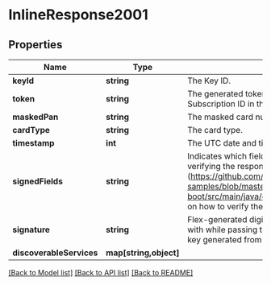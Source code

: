 # InlineResponse2001

## Properties
Name | Type | Description | Notes
------------ | ------------- | ------------- | -------------
**keyId** | **string** | The Key ID. | [optional] 
**token** | **string** | The generated token. The token replaces card data and is used as the Subscription ID in the CyberSource Simple Order API or SCMP API. | [optional] 
**maskedPan** | **string** | The masked card number displaying the first 6 digits and the last 4 digits. | [optional] 
**cardType** | **string** | The card type. | [optional] 
**timestamp** | **int** | The UTC date and time in milliseconds at which the signature was generated. | [optional] 
**signedFields** | **string** | Indicates which fields from the response make up the data that is used when verifying the response signature. See the [sample code] (https://github.com/CyberSource/cybersource-flex-samples/blob/master/java/spring-boot/src/main/java/com/cybersource/flex/application/CheckoutController.java) on how to verify the signature. | [optional] 
**signature** | **string** | Flex-generated digital signature. To ensure the values have not been tampered with while passing through the client, verify this server-side using the public key generated from the /keys resource. | [optional] 
**discoverableServices** | **map[string,object]** |  | [optional] 

[[Back to Model list]](../README.md#documentation-for-models) [[Back to API list]](../README.md#documentation-for-api-endpoints) [[Back to README]](../README.md)


